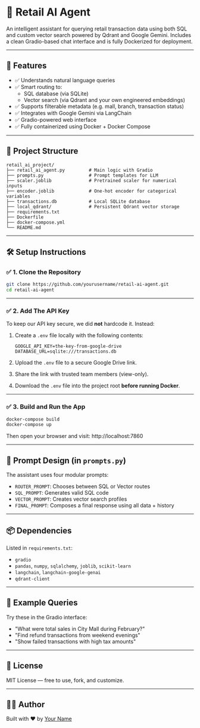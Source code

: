 # 🛒 Retail AI Agent

An intelligent assistant for querying retail transaction data using both SQL and custom vector search powered by Qdrant and Google Gemini. Includes a clean Gradio-based chat interface and is fully Dockerized for deployment.

---

## 🚀 Features

- ✅ Understands natural language queries  
- ✅ Smart routing to:
  - SQL database (via SQLite)
  - Vector search (via Qdrant and your own engineered embeddings)  
- ✅ Supports filterable metadata (e.g. mall, branch, transaction status)  
- ✅ Integrates with Google Gemini via LangChain  
- ✅ Gradio-powered web interface  
- ✅ Fully containerized using Docker + Docker Compose

---

## 📂 Project Structure

```
retail_ai_project/
├── retail_ai_agent.py         # Main logic with Gradio
├── prompts.py                 # Prompt templates for LLM
├── scaler.joblib              # Pretrained scaler for numerical inputs
├── encoder.joblib             # One-hot encoder for categorical variables
├── transactions.db            # Local SQLite database
├── local_qdrant/              # Persistent Qdrant vector storage
├── requirements.txt
├── Dockerfile
├── docker-compose.yml
└── README.md
```
---

## 🛠️ Setup Instructions

### ✅ 1. Clone the Repository

```bash
git clone https://github.com/yourusername/retail-ai-agent.git
cd retail-ai-agent
```

---

### ✅ 2. Add The API Key

To keep our API key secure, we did **not** hardcode it. Instead:

1. Create a `.env` file locally with the following contents:

    ```
    GOOGLE_API_KEY=the-key-from-google-drive
    DATABASE_URL=sqlite:///transactions.db
    ```

2. Upload the `.env` file to a secure Google Drive link.  
3. Share the link with trusted team members (view-only).  
4. Download the `.env` file into the project root **before running Docker**.

---

### ✅ 3. Build and Run the App

```bash
docker-compose build
docker-compose up
```

Then open your browser and visit: http://localhost:7860

---

## 🧠 Prompt Design (in `prompts.py`)

The assistant uses four modular prompts:

- `ROUTER_PROMPT`: Chooses between SQL or Vector routes  
- `SQL_PROMPT`: Generates valid SQL code  
- `VECTOR_PROMPT`: Creates vector search profiles  
- `FINAL_PROMPT`: Composes a final response using all data + history  

---

## 📦 Dependencies

Listed in `requirements.txt`:

- `gradio`
- `pandas`, `numpy`, `sqlalchemy`, `joblib`, `scikit-learn`
- `langchain`, `langchain-google-genai`
- `qdrant-client`

---

## 🧪 Example Queries

Try these in the Gradio interface:

- "What were total sales in City Mall during February?"
- "Find refund transactions from weekend evenings"
- "Show failed transactions with high tax amounts"

---

## 📄 License

MIT License — free to use, fork, and customize.

---

## 👨‍💻 Author

Built with ❤️ by [Your Name](https://github.com/yourusername)
